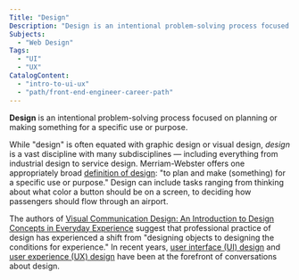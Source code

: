 ```yaml
---
Title: "Design"
Description: "Design is an intentional problem-solving process focused on planning or making something for a specific use or purpose."
Subjects:
  - "Web Design"
Tags:
  - "UI"
  - "UX"
CatalogContent:
  - "intro-to-ui-ux"
  - "path/front-end-engineer-career-path"
---
```


**Design** is an intentional problem-solving process focused on planning or making something for a specific use or purpose.

While "design" is often equated with graphic design or visual design, _design_ is a vast discipline with many subdisciplines &mdash; including everything from industrial design to service design. Merriam-Webster offers one appropriately broad [definition of design](https://www.merriam-webster.com/dictionary/design): "to plan and make (something) for a specific use or purpose." Design can include tasks ranging from thinking about what color a button should be on a screen, to deciding how passengers should flow through an airport.

The authors of [Visual Communication Design: An Introduction to Design Concepts in Everyday Experience](https://www.bloomsbury.com/us/visual-communication-design-9781474221573/) suggest that professional practice of design has experienced a shift from "designing objects to designing the conditions for experience." In recent years, [user interface (UI) design](https://www.codecademy.com/resources/docs/uiux/ui-design) and [user experience (UX) design](https://www.codecademy.com/resources/docs/uiux/ux-design) have been at the forefront of conversations about design.
